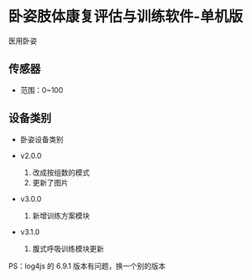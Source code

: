 <!--
 * @Author      : Mr.bin
 * @Date        : 2022-10-08 10:52:08
 * @LastEditTime: 2023-10-23 11:14:09
 * @Description : energy-n14-e13-standalone-prone-position-spine
-->

# 卧姿肢体康复评估与训练软件-单机版

医用卧姿

## 传感器

- 范围：0~100

## 设备类别

- 卧姿设备类别

- v2.0.0
  1. 改成按组数的模式
  2. 更新了图片
- v3.0.0
  1. 新增训练方案模块
- v3.1.0
  1. 腹式呼吸训练模块更新

PS：log4js 的 6.9.1 版本有问题，换一个别的版本
